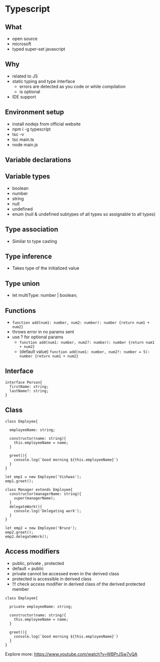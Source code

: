 # Typescript

## What

- open source
- microsoft
- typed super-set javascript

## Why

- related to JS
- static typing and type interface
  - errors are detected as you code or while compilation
  - is optional
- IDE support

## Environment setup

- install nodejs from official website
- npm i -g typescript
- tsc -v
- tsc main.ts
- node main.js

## Variable declarations

## Variable types

- boolean
- number
- string
- null
- undefined
- enum
  (null & undefined subtypes of all types so assignable to all types)

## Type association

- Similar to type casting

## Type inference

- Takes type of the initialized value

## Type union

- let multiType: number | boolean;

## Functions

- `function add(num1: number, num2: number): number {return num1 + num2}`
- throws error in no params sent
- use ? for optional params
  - `function add(num1: number, num2?: number): number {return num1 + num2}`
  - (default value) `function add(num1: number, num2?: number = 5): number {return num1 + num2}`

## Interface

```
interface Person{
  firstName: string;
  lastName?: string;
}
```

## Class

```
class Employee{

  employeeName: string;

  constructor(name: string){
    this.employeeName = name;
  }

  greet(){
    console.log(`Good morning ${this.employeeName}`)
  }
}

let emp1 = new Employee('Vishwas');
emp1.greet();

class Manager extends Employee{
  constructor(managerName: string){
    super(managerName);
  }
  delegateWork(){
    console.log('Delegating work');
  }
}

let emp2 = new Employee('Bruce');
emp2.greet();
emp2.delegateWork();
```

## Access modifiers

- public, private , protected
- default = public
- private cannot be accessed even in the derived class
- protected is accessible in derived class
- !!! check access modifier in derived class of the derived protected member

```
class Employee{

  private employeeName: string;

  constructor(name: string){
    this.employeeName = name;
  }

  greet(){
    console.log(`Good morning ${this.employeeName}`)
  }
}
```

Explore more: https://www.youtube.com/watch?v=WBPrJSw7yQA
